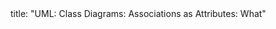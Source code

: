 <frontmatter>
title: "UML: Class Diagrams: Associations as Attributes: What"
</frontmatter>

<include src="unit-inPage-asFlat.md" boilerplate />
